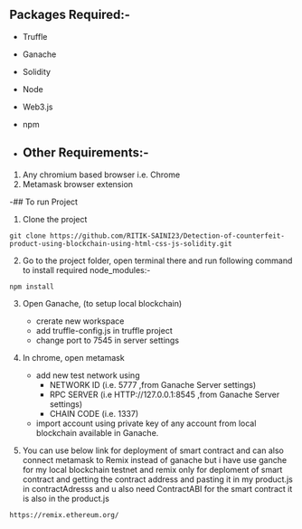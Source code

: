 ## Packages Required:-
- Truffle 
- Ganache 
- Solidity 
- Node 
- Web3.js 
- npm

- ## Other Requirements:-
1. Any chromium based browser i.e. Chrome 
2. Metamask browser extension

-## To run Project 
1. Clone the project
```
git clone https://github.com/RITIK-SAINI23/Detection-of-counterfeit-product-using-blockchain-using-html-css-js-solidity.git
```
2. Go to the project folder, open terminal there and run following command to install required node_modules:-
```
npm install
```
3. Open Ganache, (to setup local blockchain)
    - crerate new workspace
    - add truffle-config.js  in truffle project 
    - change port to 7545 in server settings
  
4. In chrome, open metamask 
   - add new test network using  
        - NETWORK ID (i.e. 5777 ,from Ganache Server settings) 
        - RPC SERVER (i.e HTTP://127.0.0.1:8545 ,from Ganache Server settings)
        - CHAIN CODE (i.e. 1337)
   - import account using private key of any account from local blockchain available in Ganache.
  
5. You can use below link for deployment of smart contract and can also connect metamask to
   Remix instead of ganache but i have use ganche for my local blockchain testnet and remix only for
    deploment of smart contract and getting the contract address and pasting it in my product.js in contractAdresss
   and u also need ContractABI for the smart contract it is also in the product.js
```
https://remix.ethereum.org/
```

